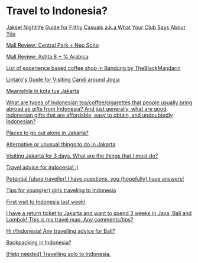 # **Travel to Indonesia?**

[Jaksel Nightlife Guide for Filthy Casuals a.k.a What Your Club Says About You](https://www.reddit.com/r/indonesia/comments/mb964d/jaksel_nightlife_guide_for_filthy_casuals_aka/)

[Mall Review: Central Park + Neo Soho](https://www.reddit.com/r/indonesia/comments/lu9hcg/mall_review_central_park_neo_soho/)

[Mall Review: Ashta 8 + % Arabica](https://www.reddit.com/r/indonesia/comments/ls2xvi/mall_review_ashta_8_arabica/)

[List of experience based coffee shop in Bandung by TheBlackMandarin](https://www.reddit.com/r/indonesia/comments/l5wtuw/list_of_experience_based_coffee_shop_in_bandung/?utm_source=share&utm_medium=web2x&context=3)

[Lintaro's Guide for Visiting Candi around Jogja](https://www.reddit.com/r/indonesia/comments/g3pl9g/lintaros_guide_for_visiting_candi_around_jogja/?utm_source=share&utm_medium=web2x&context=3)

[Meanwhile in kota tua Jakarta]( http://i.imgur.com/c9qPAOw.jpg)

[What are types of Indonesian tea/coffee/cigarettes that people usually bring abroad as gifts from Indonesia? And just generally, what are good Indonesian gifts that are affordable, easy to obtain, and undoubtedly Indonesian?](http://www.reddit.com/r/indonesia/comments/2qevpz/question_what_are_types_of_indonesian/)

[Places to go out alone in Jakarta?](http://www.reddit.com/r/indonesia/comments/2tuepg/places_to_go_out_alone_in_jakarta/)

[Alternative or unusual things to do in Jakarta](http://www.reddit.com/r/indonesia/comments/29jocq/aleternative_or_unusual_things_to_do_in_jakarta/)

[Visiting Jakarta for 3 days. What are the things that I must do?](http://www.reddit.com/r/indonesia/comments/2tooq2/visiting_jakarta_for_3_days_what_are_the_things/)

[Travel advice for indonesia! :)](http://www.reddit.com/r/indonesia/comments/2tshi1/travel_advice_for_indonesia/)

[Potential future traveller! I have questions, you (hopefully) have answers!](http://www.reddit.com/r/indonesia/comments/273h7p/potential_future_traveller_i_have_questions_you/)

[Tips for young(er) girls traveling to Indonesia](http://www.reddit.com/r/indonesia/comments/2r8ul7/tips_for_younger_girls_traveling_to_indonesia/)

[First visit to Indonesia last week!](http://www.reddit.com/r/indonesia/comments/29z5b9/first_visit_to_indonesia_last_week/)

[I have a return ticket to Jakarta and want to spend 3 weeks in Java, Bali and Lombok! This is my travel map. Any comments/tips?](http://www.reddit.com/r/indonesia/comments/2b7sj7/i_have_a_return_ticket_to_jakarta_and_want_to/)

[Hi r/Indonesia! Any travelling advice for Bali? ](http://www.reddit.com/r/indonesia/comments/2l4zsh/hi_rindonesia_any_travelling_advice_for_bali/)

[Backpacking in Indonesia?]( http://www.reddit.com/r/indonesia/comments/2r87i6/backpacking_in_indonesia/)

[[Help needed] Travelling solo to Indonesia.]( http://www.reddit.com/r/indonesia/comments/2mjoc7/help_needed_travelling_solo_to_indonesia/)